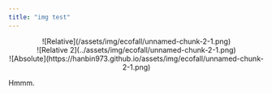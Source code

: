 ```yaml
---
title: "img test"
---
```


<center>
![Relative](/assets/img/ecofall/unnamed-chunk-2-1.png)
</center>

<center>
![Relative 2](../assets/img/ecofall/unnamed-chunk-2-1.png)
</center>

<center>
![Absolute](https://hanbin973.github.io/assets/img/ecofall/unnamed-chunk-2-1.png)
</center>

Hmmm.

